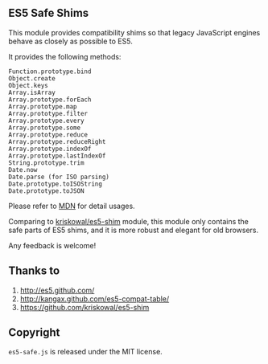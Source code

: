 ## ES5 Safe Shims

This module provides compatibility shims so that legacy JavaScript engines
behave as closely as possible to ES5.

It provides the following methods:

    Function.prototype.bind
    Object.create
    Object.keys
    Array.isArray
    Array.prototype.forEach
    Array.prototype.map
    Array.prototype.filter
    Array.prototype.every
    Array.prototype.some
    Array.prototype.reduce
    Array.prototype.reduceRight
    Array.prototype.indexOf
    Array.prototype.lastIndexOf
    String.prototype.trim
    Date.now
    Date.parse (for ISO parsing)
    Date.prototype.toISOString
    Date.prototype.toJSON

Please refer to [MDN](https://developer.mozilla.org/En/JavaScript/ECMAScript_5_support_in_Mozilla) for detail usages.

Comparing to [kriskowal/es5-shim](https://github.com/kriskowal/es5-shim) module,
this module only contains the safe parts of ES5 shims, and it is more robust
and elegant for old browsers.

Any feedback is welcome!


## Thanks to

1. http://es5.github.com/
1. http://kangax.github.com/es5-compat-table/
1. https://github.com/kriskowal/es5-shim


## Copyright

`es5-safe.js` is released under the MIT license.

